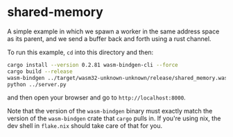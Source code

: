 # shared-memory

A simple example in which we spawn a worker in the same address space as its parent, and we
send a buffer back and forth using a rust channel.

To run this example, `cd` into this directory and then:
```sh
cargo install --version 0.2.81 wasm-bindgen-cli --force
cargo build --release
wasm-bindgen ../target/wasm32-unknown-unknown/release/shared_memory.wasm --target=no-modules --out-dir=pkg
python ../server.py
```
and then open your browser and go to `http://localhost:8000`.

Note that the version of the `wasm-bindgen` binary must exactly match the version of the `wasm-bindgen` crate
that `cargo` pulls in. If you're using nix, the dev shell in `flake.nix` should take care of that for you.
